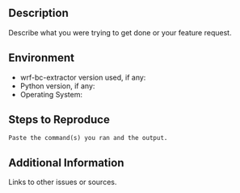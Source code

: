 ## Description

Describe what you were trying to get done or your feature request.

## Environment

* wrf-bc-extractor version used, if any:
* Python version, if any:
* Operating System:

## Steps to Reproduce

```
Paste the command(s) you ran and the output.
```

## Additional Information

Links to other issues or sources.

